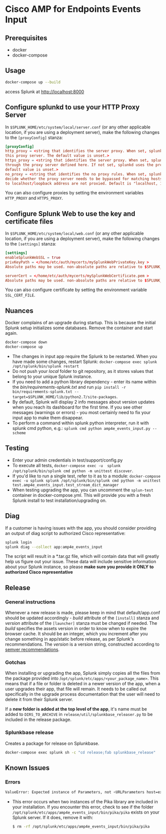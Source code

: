 # Cisco AMP for Endpoints Events Input

## Prerequisites

* docker
* docker-compose

## Usage

```bash
docker-compose up --build
```

access Splunk at [http://localhost:8000](http://localhost:8000)

## Configure splunkd to use your HTTP Proxy Server

In `$SPLUNK_HOME/etc/system/local/server.conf` (or any other applicable location, if you are using a deployment server),
make the following changes to the `[proxyConfig]` stanza:

```conf
[proxyConfig]
http_proxy = <string that identifies the server proxy. When set, splunkd sends all HTTP requests through
this proxy server. The default value is unset.>
https_proxy = <string that identifies the server proxy. When set, splunkd sends all HTTPS requests
through the proxy server defined here. If not set, splunkd uses the proxy defined in http_proxy. The
default value is unset.>
no_proxy = <string that identifies the no proxy rules. When set, splunkd uses the [no_proxy] rules to
decide whether the proxy server needs to be bypassed for matching hosts and IP Addresses. Requests going
to localhost/loopback address are not proxied. Default is "localhost, 127.0.0.1, ::1">
```

You can also configure proxies by setting the environment variables `HTTP_PROXY` and `HTTPS_PROXY`.

## Configure Splunk Web to use the key and certificate files

In `$SPLUNK_HOME/etc/system/local/web.conf` (or any other applicable location, if you are using a deployment server),
make the following changes to the `[settings]` stanza:

```conf
[settings]
enableSplunkWebSSL = true
privKeyPath = </home/etc/auth/mycerts/mySplunkWebPrivateKey.key >
Absolute paths may be used. non-absolute paths are relative to $SPLUNK_HOME

serverCert = </home/etc/auth/mycerts/mySplunkWebCertificate.pem >
Absolute paths may be used. non-absolute paths are relative to $SPLUNK_HOME
```

You can also configure certificate by setting the environment variable `SSL_CERT_FILE`.

## Nuances

Docker complains of an upgrade during startup. This is because the initial Splunk setup initializes some databases.
Remove the container and start again.

```bash
docker-compose down
docker-compose up
```

* The changes in input app require the Splunk to be restarted. When you have made some changes, restart Splunk: `docker-compose exec splunk /opt/splunk/bin/splunk restart`
* Do not push your *local* folder to git repository, as it stores values that belong to your unique Splunk instance.
* If you need to add a python library dependency - enter its name within the *bin/requirements-splunk.txt* and run `pip install -r bin/requirements-splunk.txt --target=$SPLUNK_HOME/lib/python2.7/site-packages`.
* By default, Splunk will display 2 info messages about version updates when you reach its dashboard for the first time. If you see other messages (warnings or errors) - you most certainly need to fix your input app to make them disappear.
* To perform a command within splunk python interpreter, run it with splunk cmd python, e.g.: `splunk cmd python amp4e_events_input.py --scheme`

## Testing

* Enter your admin credentials in test/support/config.py
* To execute all tests, `docker-compose exec -u  splunk /opt/splunk/bin/splunk cmd python -m unittest discover`.
* If you'd like to run a single test, refer to it as to a module:
    `docker-compose exec -u splunk splunk /opt/splunk/bin/splunk cmd python -m unittest test.amp4e_events_input.test_stream_dict_manager`
* When testing upgrading the app, you can uncomment the `splun-test` container in docker-compose.yml. This will provide you with a fresh Splunk install to test installation/upgrading on.

## Diag

If a customer is having issues with the app, you should consider providing an output of diag script to authorized Cisco
representative:

```bash
splunk login
splunk diag --collect app:amp4e_events_input
```

The script will result in a *.tar.gz file, which will contain data that will greatly help us figure out your issue. These data will include sensitive information about your Splunk instance, so please **make sure you provide it ONLY to authorized Cisco representative**

## Release

### General instructions

Whenever a new release is made, please keep in mind that default/app.conf should be updated accordingly - *build* attribute of the `[install]` stanza and *version* attribute of the `[launcher]` stanza must be changed if needed. The *build* specifies the assets version in order to know when to expire the browser cache. It should be an integer, which you increment after you change something in app/static before release, as per Splunk's recommendations. The *version* is a version string, constructed according to [semver recommendations](https://semver.org/).

### Gotchas

When installing or upgrading the app, Splunk simply copies all the files from the package provided into /`opt/splunk/etc/apps/<your_package_name>`. This means that if a file or folder is deleted in a newer version of the app, when a user upgrades their app, that file will remain. It needs to be called out specifically in the upgrade process documentation that the user will need to delete it from their Splunk server.

If a **new folder is added at the top level of the app**, it's name must be added to `DIRS_TO_ARCHIVE` in `release/util/splunkbase_releaser.py` to be included in the release package.

### Splunkbase release

Creates a package for release on Splunkbase.

```bash
docker-compose exec splunk sh -c "cd release;fab splunkbase_release"
```

## Known Issues

### Errors

```bash
ValueError: Expected instance of Parameters, not <URLParameters host=export-streaming.amp.cisco.com port=443 virtual_host=/ ssl=True>
```

* This error occurs when two instances of the Pika library are included in your installation. If you encounter this error, check to see if the folder `/opt/splunk/etc/apps/amp4e_events_input/bin/pika/pika` exists on your Splunk server. If it does, remove it with:

    ```bash
    $ rm -rf /opt/splunk/etc/apps/amp4e_events_input/bin/pika/pika
    ```
